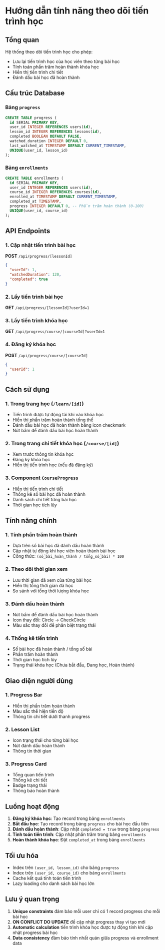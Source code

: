 # Hướng dẫn tính năng theo dõi tiến trình học

## Tổng quan

Hệ thống theo dõi tiến trình học cho phép:
- Lưu lại tiến trình học của học viên theo từng bài học
- Tính toán phần trăm hoàn thành khóa học
- Hiển thị tiến trình chi tiết
- Đánh dấu bài học đã hoàn thành

## Cấu trúc Database

### Bảng `progress`
```sql
CREATE TABLE progress (
  id SERIAL PRIMARY KEY,
  user_id INTEGER REFERENCES users(id),
  lesson_id INTEGER REFERENCES lessons(id),
  completed BOOLEAN DEFAULT FALSE,
  watched_duration INTEGER DEFAULT 0,
  last_watched_at TIMESTAMP DEFAULT CURRENT_TIMESTAMP,
  UNIQUE(user_id, lesson_id)
);
```

### Bảng `enrollments`
```sql
CREATE TABLE enrollments (
  id SERIAL PRIMARY KEY,
  user_id INTEGER REFERENCES users(id),
  course_id INTEGER REFERENCES courses(id),
  enrolled_at TIMESTAMP DEFAULT CURRENT_TIMESTAMP,
  completed_at TIMESTAMP,
  progress INTEGER DEFAULT 0, -- Phần trăm hoàn thành (0-100)
  UNIQUE(user_id, course_id)
);
```

## API Endpoints

### 1. Cập nhật tiến trình bài học
**POST** `/api/progress/[lessonId]`

```json
{
  "userId": 1,
  "watchedDuration": 120,
  "completed": true
}
```

### 2. Lấy tiến trình bài học
**GET** `/api/progress/[lessonId]?userId=1`

### 3. Lấy tiến trình khóa học
**GET** `/api/progress/course/[courseId]?userId=1`

### 4. Đăng ký khóa học
**POST** `/api/progress/course/[courseId]`

```json
{
  "userId": 1
}
```

## Cách sử dụng

### 1. Trong trang học (`/learn/[id]`)
- Tiến trình được tự động tải khi vào khóa học
- Hiển thị phần trăm hoàn thành tổng thể
- Đánh dấu bài học đã hoàn thành bằng icon checkmark
- Nút bấm để đánh dấu bài học hoàn thành

### 2. Trong trang chi tiết khóa học (`/course/[id]`)
- Xem trước thông tin khóa học
- Đăng ký khóa học
- Hiển thị tiến trình học (nếu đã đăng ký)

### 3. Component `CourseProgress`
- Hiển thị tiến trình chi tiết
- Thống kê số bài học đã hoàn thành
- Danh sách chi tiết từng bài học
- Thời gian học tích lũy

## Tính năng chính

### 1. Tính phần trăm hoàn thành
- Dựa trên số bài học đã đánh dấu hoàn thành
- Cập nhật tự động khi học viên hoàn thành bài học
- Công thức: `(số_bài_hoàn_thành / tổng_số_bài) * 100`

### 2. Theo dõi thời gian xem
- Lưu thời gian đã xem của từng bài học
- Hiển thị tổng thời gian đã học
- So sánh với tổng thời lượng khóa học

### 3. Đánh dấu hoàn thành
- Nút bấm để đánh dấu bài học hoàn thành
- Icon thay đổi: Circle → CheckCircle
- Màu sắc thay đổi để phân biệt trạng thái

### 4. Thống kê tiến trình
- Số bài học đã hoàn thành / tổng số bài
- Phần trăm hoàn thành
- Thời gian học tích lũy
- Trạng thái khóa học (Chưa bắt đầu, Đang học, Hoàn thành)

## Giao diện người dùng

### 1. Progress Bar
- Hiển thị phần trăm hoàn thành
- Màu sắc thể hiện tiến độ
- Thông tin chi tiết dưới thanh progress

### 2. Lesson List
- Icon trạng thái cho từng bài học
- Nút đánh dấu hoàn thành
- Thông tin thời gian

### 3. Progress Card
- Tổng quan tiến trình
- Thống kê chi tiết
- Badge trạng thái
- Thông báo hoàn thành

## Luồng hoạt động

1. **Đăng ký khóa học**: Tạo record trong bảng `enrollments`
2. **Bắt đầu học**: Tạo record trong bảng `progress` cho bài học đầu tiên
3. **Đánh dấu hoàn thành**: Cập nhật `completed = true` trong bảng `progress`
4. **Tính toán tiến trình**: Cập nhật phần trăm trong bảng `enrollments`
5. **Hoàn thành khóa học**: Đặt `completed_at` trong bảng `enrollments`

## Tối ưu hóa

- Index trên `(user_id, lesson_id)` cho bảng `progress`
- Index trên `(user_id, course_id)` cho bảng `enrollments`
- Cache kết quả tính toán tiến trình
- Lazy loading cho danh sách bài học lớn

## Lưu ý quan trọng

1. **Unique constraints** đảm bảo mỗi user chỉ có 1 record progress cho mỗi bài học
2. **ON CONFLICT DO UPDATE** để cập nhật progress thay vì tạo mới
3. **Automatic calculation** tiến trình khóa học được tự động tính khi cập nhật progress bài học
4. **Data consistency** đảm bảo tính nhất quán giữa progress và enrollment data

